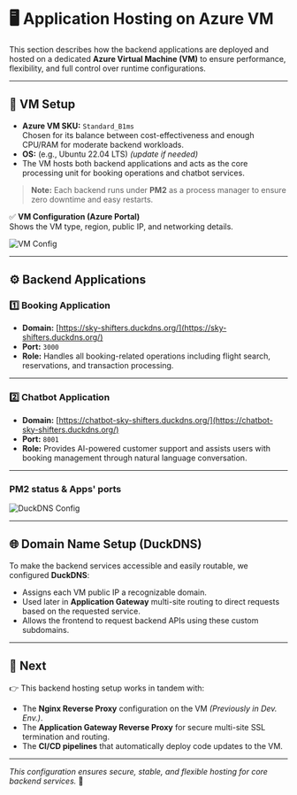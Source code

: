 # 🖥️ Application Hosting on Azure VM

This section describes how the backend applications are deployed and hosted on a dedicated **Azure Virtual Machine (VM)** to ensure performance, flexibility, and full control over runtime configurations.

---

## 📌 **VM Setup**

- **Azure VM SKU:** `Standard_B1ms`  
  Chosen for its balance between cost-effectiveness and enough CPU/RAM for moderate backend workloads.
- **OS:** (e.g., Ubuntu 22.04 LTS) *(update if needed)*  
- The VM hosts both backend applications and acts as the core processing unit for booking operations and chatbot services.

> **Note:** Each backend runs under **PM2** as a process manager to ensure zero downtime and easy restarts.

✅ **VM Configuration (Azure Portal)**  
Shows the VM type, region, public IP, and networking details.

![VM Config](../screenshots/vm-config.png)

---

## ⚙️ **Backend Applications**

### 1️⃣ **Booking Application**

- **Domain:** [https://sky-shifters.duckdns.org/](https://sky-shifters.duckdns.org/)
- **Port:** `3000`
- **Role:** Handles all booking-related operations including flight search, reservations, and transaction processing.



---

### 2️⃣ **Chatbot Application**

- **Domain:** [https://chatbot-sky-shifters.duckdns.org/](https://chatbot-sky-shifters.duckdns.org/)
- **Port:** `8001`
- **Role:** Provides AI-powered customer support and assists users with booking management through natural language conversation.



---
### PM2 status & Apps' ports
![DuckDNS Config](../screenshots/duckdns-config.png)

---
## 🌐 **Domain Name Setup (DuckDNS)**

To make the backend services accessible and easily routable, we configured **DuckDNS**:
- Assigns each VM public IP a recognizable domain.
- Used later in **Application Gateway** multi-site routing to direct requests based on the requested service.
- Allows the frontend to request backend APIs using these custom subdomains.

---

## 🔗 **Next**

👉 This backend hosting setup works in tandem with:
- The **Nginx Reverse Proxy** configuration on the VM *(Previously in Dev. Env.)*.
- The **Application Gateway Reverse Proxy** for secure multi-site SSL termination and routing.
- The **CI/CD pipelines** that automatically deploy code updates to the VM.

---

_This configuration ensures secure, stable, and flexible hosting for core backend services._ 🚀
